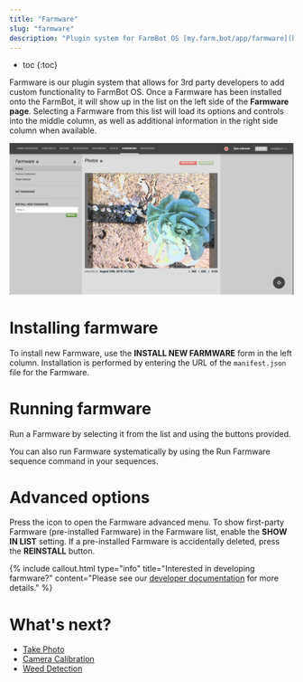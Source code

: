 ```yaml
---
title: "Farmware"
slug: "farmware"
description: "Plugin system for FarmBot OS [my.farm.bot/app/farmware](https://my.farm.bot/app/farmware)"
---
```


* toc
{:toc}

Farmware is our plugin system that allows for 3rd party developers to add custom functionality to FarmBot OS. Once a Farmware has been installed onto the FarmBot, it will show up in the list on the left side of the **Farmware page**. Selecting a Farmware from this list will load its options and controls into the middle column, as well as additional information in the right side column when available.

![Screen Shot 2019-05-02 at 5.28.47 PM.png](_images/Screen_Shot_2019-05-02_at_5.28.47_PM.png)



# Installing farmware

To install new Farmware, use the **INSTALL NEW FARMWARE** form in the left column. Installation is performed by entering the URL of the `manifest.json` file for the Farmware.

# Running farmware

Run a Farmware by selecting it from the list and using the buttons provided.

You can also run Farmware systematically by using the <span class="fb-step fb-take-photo">Run Farmware</span> sequence command in your sequences.

# Advanced options

Press the <span class="fa fa-gear"></span> icon to open the Farmware advanced menu. To show first-party Farmware (pre-installed Farmware) in the Farmware list, enable the **SHOW IN LIST** setting. If a pre-installed Farmware is accidentally deleted, press the **REINSTALL** <i class='fa fa-download'></i> button.

{%
include callout.html
type="info"
title="Interested in developing farmware?"
content="Please see our [developer documentation](https://developer.farm.bot/docs/farmware) for more details."
%}


# What's next?

 * [Take Photo](farmware/take-photo.md)
 * [Camera Calibration](farmware/camera-calibration.md)
 * [Weed Detection](farmware/weed-detection.md)

